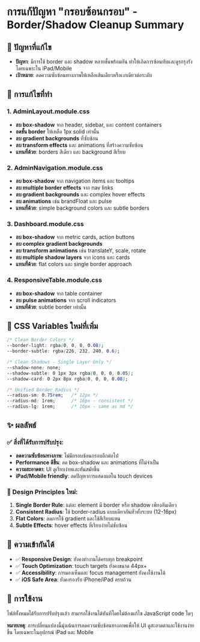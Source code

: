 # การแก้ปัญหา "กรอบซ้อนกรอบ" - Border/Shadow Cleanup Summary

## 🎯 ปัญหาที่แก้ไข
- **ปัญหา**: มีการใช้ border และ shadow หลายชั้นพร้อมกัน ทำให้เกิดการซ้อนทับและดูรกรุงรัง โดยเฉพาะใน iPad/Mobile
- **เป้าหมาย**: ลดความซับซ้อนทางภาพให้เหลือเส้นเดียวหรือเงาเดียวต่อระดับ

## 🔧 การแก้ไขที่ทำ

### 1. AdminLayout.module.css
- **ลบ box-shadow** จาก header, sidebar, และ content containers
- **ลดชั้น border** ให้เหลือ 1px solid เท่านั้น
- **ลบ gradient backgrounds** ที่ซับซ้อน
- **ลบ transform effects** และ animations ที่สร้างความซับซ้อน
- **แทนที่ด้วย**: borders สีเดียว และ background สีเรียบ

### 2. AdminNavigation.module.css  
- **ลบ box-shadow** จาก navigation items และ tooltips
- **ลบ multiple border effects** จาก nav links
- **ลบ gradient backgrounds** และ complex hover effects
- **ลบ animations** เช่น brandFloat และ pulse
- **แทนที่ด้วย**: simple background colors และ subtle borders

### 3. Dashboard.module.css
- **ลบ box-shadow** จาก metric cards, action buttons
- **ลบ complex gradient backgrounds**
- **ลบ transform animations** เช่น translateY, scale, rotate
- **ลบ multiple shadow layers** จาก icons และ cards
- **แทนที่ด้วย**: flat colors และ single border approach

### 4. ResponsiveTable.module.css
- **ลบ box-shadow** จาก table container
- **ลบ pulse animations** จาก scroll indicators
- **แทนที่ด้วย**: subtle border เท่านั้น

## 📐 CSS Variables ใหม่ที่เพิ่ม

```css
/* Clean Border Colors */
--border-light: rgba(0, 0, 0, 0.08);
--border-subtle: rgba(226, 232, 240, 0.6);

/* Clean Shadows - Single Layer Only */
--shadow-none: none;
--shadow-subtle: 0 1px 3px rgba(0, 0, 0, 0.05);
--shadow-card: 0 2px 8px rgba(0, 0, 0, 0.08);

/* Unified Border Radius */
--radius-sm: 0.75rem;   /* 12px */
--radius-md: 1rem;      /* 16px - consistent */
--radius-lg: 1rem;      /* 16px - same as md */
```

## ✨ ผลลัพธ์

### ✅ สิ่งที่ได้รับการปรับปรุง:
- **ลดความซับซ้อนทางภาพ**: ไม่มีกรอบซ้อนกรอบอีกต่อไป
- **Performance ดีขึ้น**: ลด box-shadow และ animations ที่ไม่จำเป็น
- **ความสะอาดตา**: UI ดูเรียบง่ายและทันสมัยขึ้น
- **iPad/Mobile friendly**: ลดปัญหาการแสดงผลใน touch devices

### 🎨 Design Principles ใหม่:
1. **Single Border Rule**: แต่ละ element มี border หรือ shadow เพียงอันเดียว
2. **Consistent Radius**: ใช้ border-radius แบบเดียวกันทั่วทั้งระบบ (12-16px)
3. **Flat Colors**: ลดการใช้ gradient และใช้สีเรียบแทน
4. **Subtle Effects**: hover effects ที่เรียบง่ายไม่ซับซ้อน

## 🔄 ความเข้ากันได้

- ✅ **Responsive Design**: ยังคงทำงานได้ครบทุก breakpoint
- ✅ **Touch Optimization**: touch targets ยังคงขนาด 44px+
- ✅ **Accessibility**: การมองเห็นและ focus management ยังคงใช้งานได้
- ✅ **iOS Safe Area**: ยังคงรองรับ iPhone/iPad ครบถ้วน

## 🚀 การใช้งาน

ไฟล์ทั้งหมดได้รับการปรับปรุงแล้ว สามารถใช้งานได้ทันทีโดยไม่ต้องแก้ไข JavaScript code ใดๆ

**หมายเหตุ**: การเปลี่ยนแปลงนี้มุ่งเน้นการลดความซับซ้อนทางภาพเพื่อให้ UI ดูสะอาดตาและใช้งานง่ายขึ้น โดยเฉพาะในอุปกรณ์ iPad และ Mobile